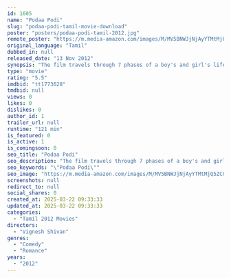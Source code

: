 ```yaml
---
id: 1605
name: "Podaa Podi"
slug: "podaa-podi-tamil-movie-download"
poster: "posters/podaa-podi-tamil-2012.jpg"
remote_poster: "https://m.media-amazon.com/images/M/MV5BNWJjNjAyYTMtMjQ5ZC00ZDNiLTk5NTAtNDQ4YTM1NDY3ODAxXkEyXkFqcGdeQXVyMTEzNzg0Mjkx._V1_SX300.jpg"
original_language: "Tamil"
dubbed_in: null
released_date: "13 Nov 2012"
synopsis: "The film travels through 7 phases of a boy's and girl's life."
type: "movie"
rating: "5.5"
imdbid: "tt1773628"
tmdbid: null
views: 0
likes: 0
dislikes: 0
author_id: 1
trailer_url: null
runtime: "121 min"
is_featured: 0
is_active: 1
is_comingsoon: 0
seo_title: "Podaa Podi"
seo_description: "The film travels through 7 phases of a boy's and girl's life."
seo_keywords: "\"Podaa Podi\""
seo_image: "https://m.media-amazon.com/images/M/MV5BNWJjNjAyYTMtMjQ5ZC00ZDNiLTk5NTAtNDQ4YTM1NDY3ODAxXkEyXkFqcGdeQXVyMTEzNzg0Mjkx._V1_SX300.jpg"
screenshots: null
redirect_to: null
social_shares: 0
created_at: 2025-03-22 09:33:33
updated_at: 2025-03-22 09:33:33
categories:
  - "Tamil 2012 Movies"
directors:
  - "Vignesh Shivan"
genres:
  - "Comedy"
  - "Romance"
years:
  - "2012"
---
```

